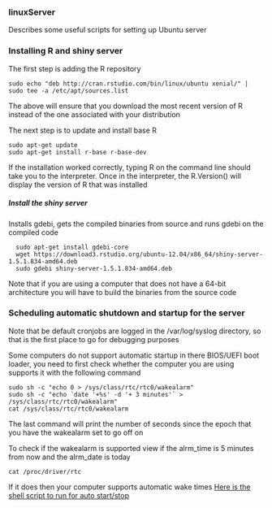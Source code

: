 ### linuxServer
Describes some useful scripts for setting up Ubuntu server


### Installing R and shiny server

The first step is adding the R repository

```
sudo echo "deb http://cran.rstudio.com/bin/linux/ubuntu xenial/" | sudo tee -a /etc/apt/sources.list

```
The above will ensure that you download the most recent version of R instead of the one associated with your distribution



The next step is to update and install base R
```
sudo apt-get update
sudo apt-get install r-base r-base-dev
```

If the installation worked correctly, typing R on the command line should take you to the interpreter.
Once in the interpreter, the R.Version() will display the version of R that was installed



##### Install the shiny server

Installs gdebi, gets the compiled binaries from source and runs gdebi on the compiled code
```
  sudo apt-get install gdebi-core
  wget https://download3.rstudio.org/ubuntu-12.04/x86_64/shiny-server-1.5.1.834-amd64.deb
  sudo gdebi shiny-server-1.5.1.834-amd64.deb
```

Note that if you are using a computer that does not have a 64-bit architecture you will have to build the binaries from the source code



### Scheduling automatic shutdown and startup for the server


Note that be default cronjobs are logged in the /var/log/syslog directory, so that is the first place to go for debugging purposes


Some computers do not support automatic startup in there BIOS/UEFI boot loader, you need to first check whether the computer
you are using supports it with the following command

```
sudo sh -c "echo 0 > /sys/class/rtc/rtc0/wakealarm"
sudo sh -c "echo `date '+%s' -d '+ 3 minutes'` > /sys/class/rtc/rtc0/wakealarm"
cat /sys/class/rtc/rtc0/wakealarm
```

The last command will print the number of seconds since the epoch that you have the wakealarm set to go off on

To check if the wakealarm is supported view if the alrm_time is 5 minutes from now and the alrm_date is today
```
cat /proc/driver/rtc
```
If it does then your computer supports automatic wake times
[Here is the shell script to run for auto start/stop](https://github.com/rrigato/linuxServer/blob/master/autoStartup.sh)

